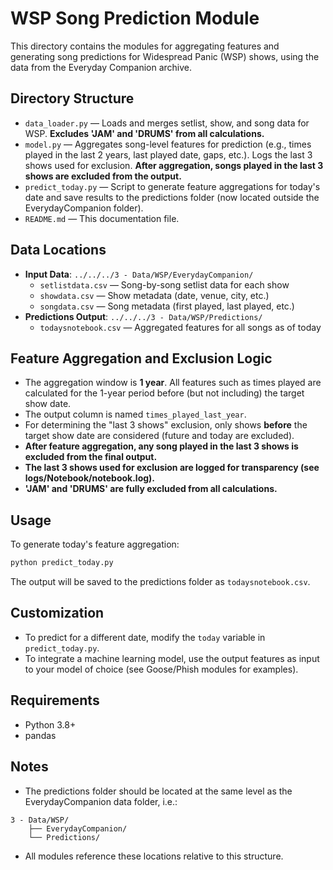 # WSP Song Prediction Module

This directory contains the modules for aggregating features and generating song predictions for Widespread Panic (WSP) shows, using the data from the Everyday Companion archive.

## Directory Structure

- `data_loader.py` — Loads and merges setlist, show, and song data for WSP. **Excludes 'JAM' and 'DRUMS' from all calculations.**
- `model.py` — Aggregates song-level features for prediction (e.g., times played in the last 2 years, last played date, gaps, etc.). Logs the last 3 shows used for exclusion. **After aggregation, songs played in the last 3 shows are excluded from the output.**
- `predict_today.py` — Script to generate feature aggregations for today's date and save results to the predictions folder (now located outside the EverydayCompanion folder).
- `README.md` — This documentation file.

## Data Locations

- **Input Data**: `../../../3 - Data/WSP/EverydayCompanion/`
  - `setlistdata.csv` — Song-by-song setlist data for each show
  - `showdata.csv` — Show metadata (date, venue, city, etc.)
  - `songdata.csv` — Song metadata (first played, last played, etc.)
- **Predictions Output**: `../../../3 - Data/WSP/Predictions/`
  - `todaysnotebook.csv` — Aggregated features for all songs as of today

## Feature Aggregation and Exclusion Logic
- The aggregation window is **1 year**. All features such as times played are calculated for the 1-year period before (but not including) the target show date.
- The output column is named `times_played_last_year`.
- For determining the "last 3 shows" exclusion, only shows **before** the target show date are considered (future and today are excluded).
- **After feature aggregation, any song played in the last 3 shows is excluded from the final output.**
- **The last 3 shows used for exclusion are logged for transparency (see logs/Notebook/notebook.log).**
- **'JAM' and 'DRUMS' are fully excluded from all calculations.**

## Usage

To generate today's feature aggregation:

```bash
python predict_today.py
```

The output will be saved to the predictions folder as `todaysnotebook.csv`.

## Customization
- To predict for a different date, modify the `today` variable in `predict_today.py`.
- To integrate a machine learning model, use the output features as input to your model of choice (see Goose/Phish modules for examples).

## Requirements
- Python 3.8+
- pandas

## Notes
- The predictions folder should be located at the same level as the EverydayCompanion data folder, i.e.:

```
3 - Data/WSP/
    ├── EverydayCompanion/
    └── Predictions/
```

- All modules reference these locations relative to this structure.
